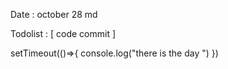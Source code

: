 Date : october 28 md 


Todolist : [
    code commit
]


setTimeout(()=>{
    console.log("there is the day ")
})